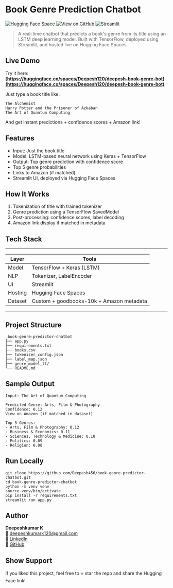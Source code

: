 # Book Genre Prediction Chatbot

[![Hugging Face Space](https://img.shields.io/badge/HuggingFace-Live_App-yellow?logo=huggingface)](https://huggingface.co/spaces/Deepesh120/deepesh-book-genre-bot)
[![View on GitHub](https://img.shields.io/badge/GitHub-Repo-blue?logo=github)](https://github.com/Deepesh456/book_genre_predictor_chatbot)
[![Streamlit](https://img.shields.io/badge/Streamlit-Deployed-success?logo=streamlit)](https://huggingface.co/spaces/Deepesh120/deepesh-book-genre-bot)

> A real-time chatbot that predicts a book's genre from its title using an LSTM deep learning model. Built with TensorFlow, deployed using Streamlit, and hosted live on Hugging Face Spaces.

## Live Demo

Try it here:  
**[https://huggingface.co/spaces/Deepesh120/deepesh-book-genre-bot](https://huggingface.co/spaces/Deepesh120/deepesh-book-genre-bot)**

Just type a book title like:

```
The Alchemist  
Harry Potter and the Prisoner of Azkaban  
The Art of Quantum Computing
```

And get instant predictions + confidence scores + Amazon link!

## Features

- Input: Just the book title  
- Model: LSTM-based neural network using Keras + TensorFlow  
- Output: Top genre prediction with confidence score  
- Top 5 genre probabilities  
- Links to Amazon (if matched)  
- Streamlit UI, deployed via Hugging Face Spaces

## How It Works

1. Tokenization of title with trained tokenizer  
2. Genre prediction using a TensorFlow SavedModel  
3. Post-processing: confidence scores, label decoding  
4. Amazon link display if matched in metadata

## Tech Stack
------------------------------------------------------
|  Layer  |            Tools                         |
|---------|------------------------------------------|
| Model   | TensorFlow + Keras (LSTM)                |
| NLP     | Tokenizer, LabelEncoder                  |
| UI      | Streamlit                                |
| Hosting | Hugging Face Spaces                      |
| Dataset | Custom + goodbooks-10k + Amazon metadata |
------------------------------------------------------

##  Project Structure

```
 book-genre-predictor-chatbot
├── app.py
├── requirements.txt
├── books.csv
├── tokenizer_config.json
├── label_map.json
├── genre_model_tf/
└── README.md
```

## Sample Output

```
Input: The Art of Quantum Computing

Predicted Genre: Arts, Film & Photography  
Confidence: 0.12  
View on Amazon (if matched in dataset)

Top 5 Genres:
- Arts, Film & Photography: 0.12  
- Business & Economics: 0.11  
- Sciences, Technology & Medicine: 0.10  
- Politics: 0.09  
- Religion: 0.08
```

## Run Locally

```
git clone https://github.com/Deepesh456/book-genre-predictor-chatbot.git  
cd book-genre-predictor-chatbot  
python -m venv venv  
source venv/bin/activate  
pip install -r requirements.txt  
streamlit run app.py
```

## Author

**Deepeshkumar K**   
📧 deepeshkumark120@gmail.com  
🔗 [LinkedIn](https://linkedin.com/in/deepeshkumark)  
🔗 [GitHub](https://github.com/Deepesh456)

## Show Support

If you liked this project, feel free to ⭐ star the repo and share the Hugging Face link!
